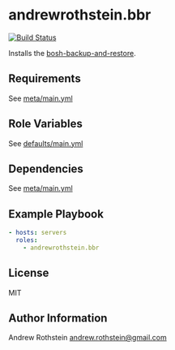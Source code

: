 andrewrothstein.bbr
=========
[![Build Status](https://travis-ci.org/andrewrothstein/ansible-bbr.svg?branch=master)](https://travis-ci.org/andrewrothstein/ansible-bbr)

Installs the [bosh-backup-and-restore](https://github.com/cloudfoundry-incubator/bosh-backup-and-restore).

Requirements
------------

See [meta/main.yml](meta/main.yml)

Role Variables
--------------

See [defaults/main.yml](defaults/main.yml)

Dependencies
------------

See [meta/main.yml](meta/main.yml)

Example Playbook
----------------

```yml
- hosts: servers
  roles:
    - andrewrothstein.bbr
```

License
-------

MIT

Author Information
------------------

Andrew Rothstein <andrew.rothstein@gmail.com>
